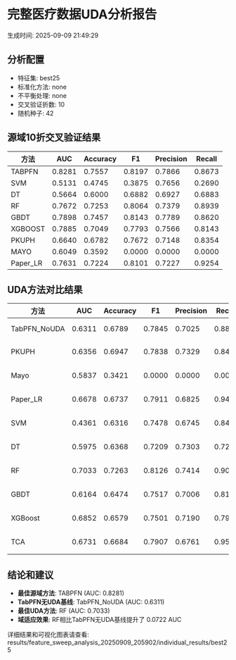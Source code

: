 # 完整医疗数据UDA分析报告

生成时间: 2025-09-09 21:49:29

## 分析配置

- 特征集: best25
- 标准化方法: none
- 不平衡处理: none
- 交叉验证折数: 10
- 随机种子: 42

## 源域10折交叉验证结果

| 方法 | AUC | Accuracy | F1 | Precision | Recall |
|------|-----|----------|----|-----------| -------|
| TABPFN | 0.8281 | 0.7557 | 0.8197 | 0.7866 | 0.8673 |
| SVM | 0.5131 | 0.4745 | 0.3875 | 0.7656 | 0.2690 |
| DT | 0.5664 | 0.6000 | 0.6882 | 0.6927 | 0.6883 |
| RF | 0.7672 | 0.7253 | 0.8064 | 0.7379 | 0.8939 |
| GBDT | 0.7898 | 0.7457 | 0.8143 | 0.7789 | 0.8620 |
| XGBOOST | 0.7885 | 0.7049 | 0.7793 | 0.7566 | 0.8143 |
| PKUPH | 0.6640 | 0.6782 | 0.7672 | 0.7148 | 0.8354 |
| MAYO | 0.6049 | 0.3592 | 0.0000 | 0.0000 | 0.0000 |
| Paper_LR | 0.7631 | 0.7224 | 0.8101 | 0.7227 | 0.9254 |

## UDA方法对比结果

| 方法 | AUC | Accuracy | F1 | Precision | Recall | 类型 |
|------|-----|----------|----|-----------| -------|------|
| TabPFN_NoUDA | 0.6311 | 0.6789 | 0.7845 | 0.7025 | 0.8880 | TabPFN基线 |
| PKUPH | 0.6356 | 0.6947 | 0.7838 | 0.7329 | 0.8474 | 传统基线 |
| Mayo | 0.5837 | 0.3421 | 0.0000 | 0.0000 | 0.0000 | 传统基线 |
| Paper_LR | 0.6678 | 0.6737 | 0.7911 | 0.6825 | 0.9429 | 传统基线 |
| SVM | 0.4361 | 0.6316 | 0.7478 | 0.6745 | 0.8474 | 机器学习基线 |
| DT | 0.5975 | 0.6368 | 0.7209 | 0.7303 | 0.7212 | 机器学习基线 |
| RF | 0.7033 | 0.7263 | 0.8126 | 0.7414 | 0.9038 | 机器学习基线 |
| GBDT | 0.6164 | 0.6474 | 0.7517 | 0.7006 | 0.8154 | 机器学习基线 |
| XGBoost | 0.6852 | 0.6579 | 0.7501 | 0.7190 | 0.7923 | 机器学习基线 |
| TCA | 0.6731 | 0.6684 | 0.7907 | 0.6761 | 0.9520 | UDA方法 |

## 结论和建议

- **最佳源域方法**: TABPFN (AUC: 0.8281)
- **TabPFN无UDA基线**: TabPFN_NoUDA (AUC: 0.6311)
- **最佳UDA方法**: RF (AUC: 0.7033)
- **域适应效果**: RF相比TabPFN无UDA基线提升了 0.0722 AUC

详细结果和可视化图表请查看: results/feature_sweep_analysis_20250909_205902/individual_results/best25